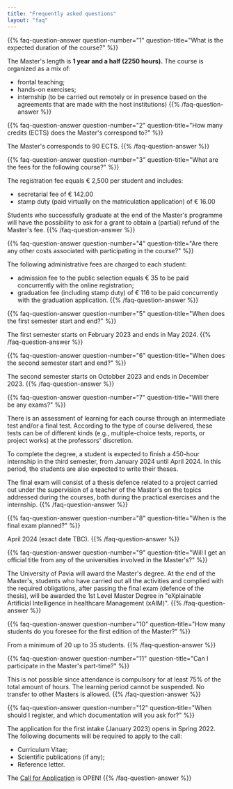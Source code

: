 ```yaml
---
title: "Frequently asked questions"
layout: "faq"
---
```


 <!--- QUESTION 1-->
{{% faq-question-answer question-number="1" question-title="What is the expected duration of the course?" %}}

The Master's length is **1 year and a half (2250 hours).** The course is organized as a mix of:
-   frontal teaching;
-   hands-on exercises;
-   internship (to be carried out remotely or in presence based on the agreements that are made with the host institutions)
{{% /faq-question-answer %}}

<!--- QUESTION 2-->
{{% faq-question-answer question-number="2" question-title="How many credits (ECTS) does the Master's correspond to?" %}}

The Master's corresponds to 90 ECTS.
{{% /faq-question-answer %}}

<!--- QUESTION 3-->
{{% faq-question-answer question-number="3" question-title="What are the fees for the following course?" %}}

The registration fee equals € 2,500 per student and includes:
- secretarial fee of € 142.00
- stamp duty (paid virtually on the matriculation application) of € 16.00

Students who successfully graduate at the end of the Master's programme will have the possibility to ask for a grant to obtain a (partial) refund of the Master's fee.
{{% /faq-question-answer %}}

<!--- QUESTION 4-->
{{% faq-question-answer question-number="4" question-title="Are there any other costs associated with participating in the course?" %}}

The following administrative fees are charged to each student:
- admission fee to the public selection equals € 35 to be paid concurrently with the online registration;
- graduation fee (including stamp duty) of € 116 to be paid concurrently with the graduation application.
{{% /faq-question-answer %}}

<!--- QUESTION 5-->
{{% faq-question-answer question-number="5" question-title="When does the first semester start and end?" %}}

The first semester starts on February 2023 and ends in May 2024.
{{% /faq-question-answer %}}

<!--- QUESTION 6-->
{{% faq-question-answer question-number="6" question-title="When does the second semester start and end?" %}}

The second semester starts on Octobber 2023 and ends in December 2023.
{{% /faq-question-answer %}}

<!--- QUESTION 7-->
{{% faq-question-answer question-number="7" question-title="Will there be any exams?" %}}

There is an assessment of learning for each course through an intermediate test and/or a final test. According to the type of course delivered, these tests can be of different kinds (e.g., multiple-choice tests, reports, or project works) at the professors' discretion.

To complete the degree, a student is expected to finish a 450-hour internship in the third semester, from January 2024 until April 2024. In this period, the students are also expected to write their theses.

The final exam will consist of a thesis defence related to a project carried out under the supervision of a teacher of the Master's on the topics addressed during the courses, both during the practical exercises and the internship.
{{% /faq-question-answer %}}

<!--- QUESTION 8-->
{{% faq-question-answer question-number="8" question-title="When is the final exam planned?" %}}

April 2024 (exact date TBC).
{{% /faq-question-answer %}}

<!--- QUESTION 9-->
{{% faq-question-answer question-number="9" question-title="Will I get an official title from any of the universities involved in the Master's?" %}}

The University of Pavia will award the Master's degree. At the end of the Master's, students who have carried out all the activities and complied with the required obligations, after passing the final exam (defence of the thesis), will be awarded the 1st Level Master Degree in "eXplainable Artificial Intelligence in healthcare Management (xAIM)".
{{% /faq-question-answer %}}

<!--- QUESTION 10-->
{{% faq-question-answer question-number="10" question-title="How many students do you foresee for the first edition of the Master?" %}}

From a minimum of 20 up to 35 students.
{{% /faq-question-answer %}}

<!--- QUESTION 11-->
{{% faq-question-answer question-number="11" question-title="Can I participate in the Master's part-time?" %}}

This is not possible since attendance is compulsory for at least 75% of the total amount of hours. The learning period cannot be suspended. No transfer to other Masters is allowed.
{{% /faq-question-answer %}}

<!--- QUESTION 12-->
{{% faq-question-answer question-number="12" question-title="When should I register, and which documentation will you ask for?" %}}
 
The application for the first intake (January 2023) opens in Spring 2022.
The following documents will be required to apply to the call:
-   Curriculum Vitae;
-   Scientific publications (if any);
-   Reference letter.

The [Call for Application](https://xaim.eu/masters-programme/registration/) is OPEN!
{{% /faq-question-answer %}}
